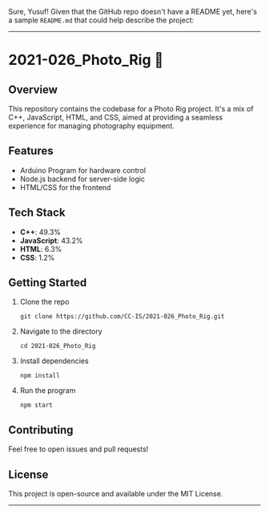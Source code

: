 Sure, Yusuf! Given that the GitHub repo doesn't have a README yet, here's a sample `README.md` that could help describe the project:

---

# 2021-026_Photo_Rig 📸

## Overview
This repository contains the codebase for a Photo Rig project. It's a mix of C++, JavaScript, HTML, and CSS, aimed at providing a seamless experience for managing photography equipment.

## Features
- Arduino Program for hardware control
- Node.js backend for server-side logic
- HTML/CSS for the frontend

## Tech Stack
- **C++**: 49.3%
- **JavaScript**: 43.2%
- **HTML**: 6.3%
- **CSS**: 1.2%

## Getting Started
1. Clone the repo
   ```
   git clone https://github.com/CC-IS/2021-026_Photo_Rig.git
   ```
2. Navigate to the directory
   ```
   cd 2021-026_Photo_Rig
   ```
3. Install dependencies
   ```
   npm install
   ```
4. Run the program
   ```
   npm start
   ```

## Contributing
Feel free to open issues and pull requests!

## License
This project is open-source and available under the MIT License.

---

